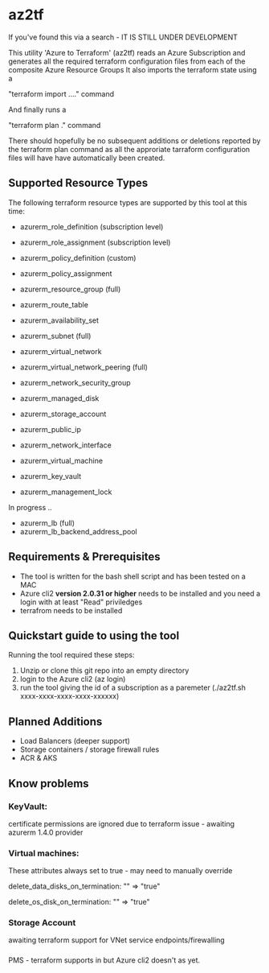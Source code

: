 # az2tf

If you've found this via a search - IT IS STILL UNDER DEVELOPMENT

This utility 'Azure to Terraform' (az2tf) 
reads an Azure Subscription and generates all the required terraform configuration files from each of the composite Azure Resource Groups
It also imports the terraform state using a

"terraform import ...." command

And finally runs a 

"terraform plan ."  command 

There should hopefully be no subsequent additions or deletions reported by the terraform plan command as all the approriate tarraform configuration files will have have automatically been created.

## Supported Resource Types

The following terraform resource types are supported by this tool at this time:

* azurerm_role_definition (subscription level)
* azurerm_role_assignment (subscription level)
* azurerm_policy_definition (custom)
* azurerm_policy_assignment

* azurerm_resource_group (full)
* azurerm_route_table
* azurerm_availability_set
* azurerm_subnet (full)
* azurerm_virtual_network
* azurerm_virtual_network_peering (full)
* azurerm_network_security_group
* azurerm_managed_disk
* azurerm_storage_account
* azurerm_public_ip
* azurerm_network_interface
* azurerm_virtual_machine
* azurerm_key_vault
* azurerm_management_lock

In progress ..
* azurerm_lb (full)
* azurerm_lb_backend_address_pool


## Requirements & Prerequisites
+ The tool is written for the bash shell script and has been tested on a MAC
+ Azure cli2 **version 2.0.31 or higher** needs to be installed and you need a login with at least "Read" priviledges
+ terrafrom needs to be installed


## Quickstart guide to using the tool

Running the tool required these steps:
1. Unzip or clone this git repo into an empty directory
1. login to the Azure cli2  (az login)
1. run the tool giving the id of a subscription as a paremeter  (./az2tf.sh  xxxx-xxxx-xxxx-xxxx-xxxxxx)


## Planned Additions

+ Load Balancers (deeper support)
+ Storage containers / storage firewall rules
+ ACR & AKS

## Know problems

### KeyVault:
certificate permissions are ignored due to terraform issue - awaiting azurerm 1.4.0 provider

### Virtual machines:
These attributes always set to true - may need to manually override

delete_data_disks_on_termination:           "" => "true"

delete_os_disk_on_termination:              "" => "true"

### Storage Account

awaiting terraform support for VNet service endpoints/firewalling

###

PMS - terraform supports in but Azure cli2 doesn't as yet.
